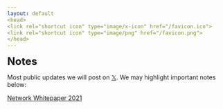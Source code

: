 ```yaml
---
layout: default
<head>
<link rel="shortcut icon" type="image/x-icon" href="/favicon.ico">
<link rel="shortcut icon" type="image/png" href="/favicon.png">
</head>
---
```


<b><font size="5">Notes</font></b>
<br>

Most public updates we will post on [𝕏](https://x.com/netxork). We may highlight important notes below:

[Network Whitepaper 2021](/whitepaper21)
